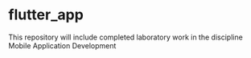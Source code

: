# flutter_app
 This repository will include completed laboratory work in the discipline Mobile Application Development
